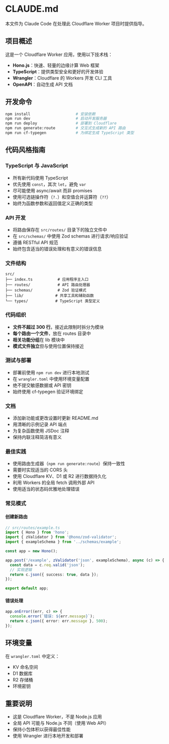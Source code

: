 # CLAUDE.md

本文件为 Claude Code 在处理此 Cloudflare Worker 项目时提供指导。

## 项目概述

这是一个 Cloudflare Worker 应用，使用以下技术栈：
- **Hono.js**：快速、轻量的边缘计算 Web 框架
- **TypeScript**：提供类型安全和更好的开发体验
- **Wrangler**：Cloudflare 的 Workers 开发 CLI 工具
- **OpenAPI**：自动生成 API 文档

## 开发命令

```bash
npm install                    # 安装依赖
npm run dev                    # 启动开发服务器
npm run deploy                 # 部署到 Cloudflare
npm run generate:route         # 交互式生成新的 API 路由
npm run cf-typegen             # 为绑定生成 TypeScript 类型
```

## 代码风格指南

### TypeScript 与 JavaScript
- 所有新代码使用 TypeScript
- 优先使用 `const`，其次 `let`，避免 `var`
- 尽可能使用 async/await 而非 promises
- 使用可选链操作符（`?.`）和空值合并运算符（`??`）
- 始终为函数参数和返回值定义正确的类型

### API 开发
- 将路由保存在 `src/routes/` 目录下的独立文件中
- 在 `src/schemas/` 中使用 Zod schemas 进行请求/响应验证
- 遵循 RESTful API 规范
- 始终包含适当的错误处理和有意义的错误信息

### 文件结构
```
src/
├── index.ts           # 应用程序主入口
├── routes/            # API 路由处理器
├── schemas/           # Zod 验证模式
├── lib/              # 共享工具和辅助函数
└── types/            # TypeScript 类型定义
```

### 代码组织
- **文件不超过 300 行**。接近此限制时拆分为模块
- **每个路由一个文件**，放在 routes 目录中
- **相关功能分组**在 lib 模块中
- **模式文件独立**但与使用位置保持接近

### 测试与部署
- 部署前使用 `npm run dev` 进行本地测试
- 在 `wrangler.toml` 中使用环境变量配置
- 绝不提交敏感数据或 API 密钥
- 始终使用 cf-typegen 验证环境绑定

### 文档
- 添加新功能或更改设置时更新 README.md
- 用清晰的示例记录 API 端点
- 为复杂函数使用 JSDoc 注释
- 保持内联注释简洁有意义

### 最佳实践
- 使用路由生成器（`npm run generate:route`）保持一致性
- 需要时实现适当的 CORS 头
- 使用 Cloudflare KV、D1 或 R2 进行数据持久化
- 利用 Workers 的全局 fetch 调用外部 API
- 使用适当的状态码优雅地处理错误

### 常见模式

#### 创建新路由
```typescript
// src/routes/example.ts
import { Hono } from 'hono';
import { zValidator } from '@hono/zod-validator';
import { exampleSchema } from '../schemas/example';

const app = new Hono();

app.post('/example', zValidator('json', exampleSchema), async (c) => {
  const data = c.req.valid('json');
  // 实现逻辑
  return c.json({ success: true, data });
});

export default app;
```

#### 错误处理
```typescript
app.onError((err, c) => {
  console.error(`错误: ${err.message}`);
  return c.json({ error: err.message }, 500);
});
```

## 环境变量
在 `wrangler.toml` 中定义：
- KV 命名空间
- D1 数据库
- R2 存储桶
- 环境密钥

## 重要说明
- 这是 Cloudflare Worker，不是 Node.js 应用
- 全局 API 可能与 Node.js 不同（使用 Web API）
- 保持小包体积以获得最佳性能
- 使用 Wrangler 进行本地开发和部署